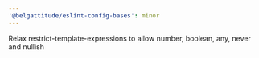 ```yaml
---
'@belgattitude/eslint-config-bases': minor
---
```


Relax restrict-template-expressions to allow number, boolean, any, never and nullish
